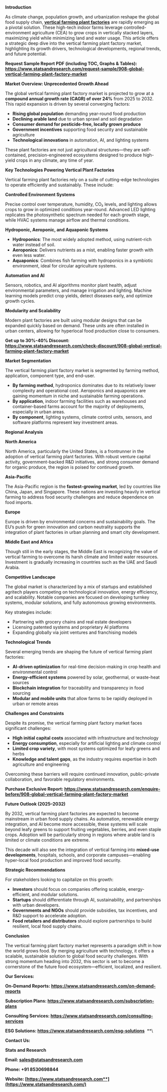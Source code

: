 ﻿**Introduction**

As climate change, population growth, and urbanization reshape the global food supply chain, [**vertical farming plant factories**](https://www.statsandresearch.com/report/908-global-vertical-farming-plant-factory-market) are rapidly emerging as a pivotal solution. These high-tech indoor farms leverage controlled-environment agriculture (CEA) to grow crops in vertically stacked layers, maximizing yield while minimizing land and water usage. This article offers a strategic deep dive into the vertical farming plant factory market, highlighting its growth drivers, technological developments, regional trends, and future potential.

**Request Sample Report PDF (including TOC, Graphs & Tables): <https://www.statsandresearch.com/request-sample/908-global-vertical-farming-plant-factory-market>**

**Market Overview: Unprecedented Growth Ahead**

The global vertical farming plant factory market is projected to grow at a **compound annual growth rate (CAGR) of over 24%** from 2025 to 2032. This rapid expansion is driven by several converging factors:

- **Rising global population** demanding year-round food production
- **Declining arable land** due to urban sprawl and soil degradation
- **Consumer demand for pesticide-free, locally grown produce**
- **Government incentives** supporting food security and sustainable agriculture
- **Technological innovations** in automation, AI, and lighting systems

These plant factories are not just agricultural structures—they are self-contained, precision-engineered ecosystems designed to produce high-yield crops in any climate, any time of year.

**Key Technologies Powering Vertical Plant Factories**

Vertical farming plant factories rely on a suite of cutting-edge technologies to operate efficiently and sustainably. These include:

**Controlled Environment Systems**

Precise control over temperature, humidity, CO₂ levels, and lighting allows crops to grow in optimized conditions year-round. Advanced LED lighting replicates the photosynthetic spectrum needed for each growth stage, while HVAC systems manage airflow and thermal conditions.

**Hydroponic, Aeroponic, and Aquaponic Systems**

- **Hydroponics**: The most widely adopted method, using nutrient-rich water instead of soil.
- **Aeroponics**: Delivers nutrients as a mist, enabling faster growth with even less water.
- **Aquaponics**: Combines fish farming with hydroponics in a symbiotic environment, ideal for circular agriculture systems.

**Automation and AI**

Sensors, robotics, and AI algorithms monitor plant health, adjust environmental parameters, and manage irrigation and lighting. Machine learning models predict crop yields, detect diseases early, and optimize growth cycles.

**Modularity and Scalability**

Modern plant factories are built using modular designs that can be expanded quickly based on demand. These units are often installed in urban centers, allowing for hyperlocal food production close to consumers.

**Get up to 30%-40% Discount: <https://www.statsandresearch.com/check-discount/908-global-vertical-farming-plant-factory-market>**

**Market Segmentation**

The vertical farming plant factory market is segmented by farming method, application, component type, and end-user.

- **By farming method**, hydroponics dominates due to its relatively lower complexity and operational cost. Aeroponics and aquaponics are gaining momentum in niche and sustainable farming operations.
- **By application**, indoor farming facilities such as warehouses and container-based farms account for the majority of deployments, especially in urban areas.
- **By component**, lighting systems, climate control units, sensors, and software platforms represent key investment areas.

**Regional Analysis**

**North America**

North America, particularly the United States, is a frontrunner in the adoption of vertical farming plant factories. With robust venture capital activity, government-backed R&D initiatives, and strong consumer demand for organic produce, the region is poised for continued growth.

**Asia-Pacific**

The Asia-Pacific region is the **fastest-growing market**, led by countries like China, Japan, and Singapore. These nations are investing heavily in vertical farming to address food security challenges and reduce dependence on food imports.

**Europe**

Europe is driven by environmental concerns and sustainability goals. The EU’s push for green innovation and carbon neutrality supports the integration of plant factories in urban planning and smart city development.

**Middle East and Africa**

Though still in the early stages, the Middle East is recognizing the value of vertical farming to overcome its harsh climate and limited water resources. Investment is gradually increasing in countries such as the UAE and Saudi Arabia.

**Competitive Landscape**

The global market is characterized by a mix of startups and established agritech players competing on technological innovation, energy efficiency, and scalability. Notable companies are focused on developing turnkey systems, modular solutions, and fully autonomous growing environments.

Key strategies include:

- Partnering with grocery chains and real estate developers
- Licensing patented systems and proprietary AI platforms
- Expanding globally via joint ventures and franchising models

**Technological Trends**

Several emerging trends are shaping the future of vertical farming plant factories:

- **AI-driven optimization** for real-time decision-making in crop health and environmental control
- **Energy-efficient systems** powered by solar, geothermal, or waste-heat sources
- **Blockchain integration** for traceability and transparency in food sourcing
- **Modular and mobile units** that allow farms to be rapidly deployed in urban or remote areas

**Challenges and Constraints**

Despite its promise, the vertical farming plant factory market faces significant challenges:

- **High initial capital costs** associated with infrastructure and technology
- **Energy consumption**, especially for artificial lighting and climate control
- **Limited crop variety**, with most systems optimized for leafy greens and herbs
- **Knowledge and talent gaps**, as the industry requires expertise in both agriculture and engineering

Overcoming these barriers will require continued innovation, public-private collaboration, and favorable regulatory environments.

**Purchase Exclusive Report: <https://www.statsandresearch.com/enquire-before/908-global-vertical-farming-plant-factory-market>**

**Future Outlook (2025–2032)**

By 2032, vertical farming plant factories are expected to become mainstream in urban food supply chains. As automation, renewable energy integration, and AI become more accessible, these systems will scale beyond leafy greens to support fruiting vegetables, berries, and even staple crops. Adoption will be particularly strong in regions where arable land is limited or climate conditions are extreme.

This decade will also see the integration of vertical farming into **mixed-use developments**, hospitals, schools, and corporate campuses—enabling hyper-local food production and improved food security.

**Strategic Recommendations**

For stakeholders looking to capitalize on this growth:

- **Investors** should focus on companies offering scalable, energy-efficient, and modular solutions.
- **Startups** should differentiate through AI, sustainability, and partnerships with urban developers.
- **Governments and NGOs** should provide subsidies, tax incentives, and R&D support to accelerate adoption.
- **Food retailers and distributors** should explore partnerships to build resilient, local food supply chains.

**Conclusion**

The vertical farming plant factory market represents a paradigm shift in how the world grows food. By merging agriculture with technology, it offers a scalable, sustainable solution to global food security challenges. With strong momentum heading into 2032, this sector is set to become a cornerstone of the future food ecosystem—efficient, localized, and resilient.

**Our Services:** 

**On-Demand Reports: <https://www.statsandresearch.com/on-demand-reports>** 

**Subscription Plans: <https://www.statsandresearch.com/subscription-plans>** 

**Consulting Services: <https://www.statsandresearch.com/consulting-services>** 

**ESG Solutions: <https://www.statsandresearch.com/esg-solutions>** 
**\


**Contact Us:** 

**Stats and Research** 

**Email: <sales@statsandresearch.com>** 

**Phone: +91 8530698844** 

**Website: [https://www.statsandresearch.com**](https://www.statsandresearch.com/)**

